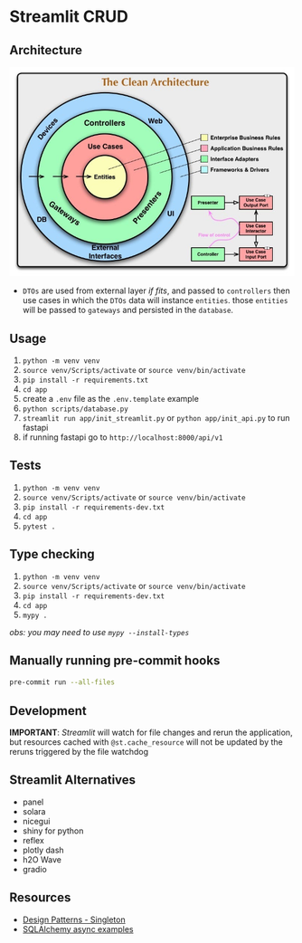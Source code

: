 # Streamlit CRUD

## Architecture

![clean-architecture](docs/assets/clean_architecture.jpg)

- `DTOs` are used from external layer _if fits_, and passed to `controllers` then use cases in which the `DTOs` data will instance `entities`. those `entities` will be passed to `gateways` and persisted in the `database`.

## Usage

1. `python -m venv venv`
2. `source venv/Scripts/activate` or `source venv/bin/activate`
3. `pip install -r requirements.txt`
4. `cd app`
5. create a `.env` file as the `.env.template` example
6. `python scripts/database.py`
7. `streamlit run app/init_streamlit.py` or `python app/init_api.py` to run fastapi
8. if running fastapi go to `http://localhost:8000/api/v1`

## Tests

1. `python -m venv venv`
2. `source venv/Scripts/activate` or `source venv/bin/activate`
3. `pip install -r requirements-dev.txt`
4. `cd app`
5. `pytest .`

## Type checking

1. `python -m venv venv`
2. `source venv/Scripts/activate` or `source venv/bin/activate`
3. `pip install -r requirements-dev.txt`
4. `cd app`
5. `mypy .`

_obs: you may need to use `mypy --install-types`_

## Manually running pre-commit hooks

```sh
pre-commit run --all-files
```

## Development

**IMPORTANT**: _Streamlit_ will watch for file changes and rerun the application, but resources cached with `@st.cache_resource` will not be updated by the reruns triggered by the file watchdog

## Streamlit Alternatives

- panel
- solara
- nicegui
- shiny for python
- reflex
- plotly dash
- h2O Wave
- gradio

## Resources

- [Design Patterns - Singleton](https://design-patterns-ebook.readthedocs.io/en/latest/creational/singleton/)
- [SQLAlchemy async examples](https://docs.sqlalchemy.org/en/20/_modules/examples/asyncio/async_orm.html)
